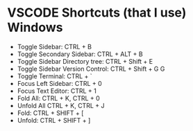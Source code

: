 # VSCODE Shortcuts (that I use) Windows 

* Toggle Sidebar: CTRL + B
* Toggle Secondary Sidebar: CTRL + ALT + B
* Toggle Sidebar Directory tree: CTRL + Shift + E
* Toggle Sidebar Version Control: CTRL + Shift + G G
* Toggle Terminal: CTRL + `
* Focus Left Sidebar: CTRL + 0
* Focus Text Editor: CTRL + 1
* Fold All: CTRL + K, CTRL + 0
* Unfold All CTRL + K, CTRL + J
* Fold: CTRL + SHIFT + [
* Unfold: CTRL + SHIFT + ]
